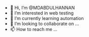 - 👋 Hi, I’m @MDABDULHANNAN
- 👀 I’m interested in web testing
- 🌱 I’m currently learning automation
- 💞️ I’m looking to collaborate on ...
- 📫 How to reach me ...

<!---
MDABDULHANNAN/MDABDULHANNAN is a ✨ special ✨ repository because its `README.md` (this file) appears on your GitHub profile.
You can click the Preview link to take a look at your changes.
--->
